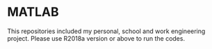 # MATLAB
This repositories included my personal, school and work engineering project. Please use R2018a version or above to run the codes.
